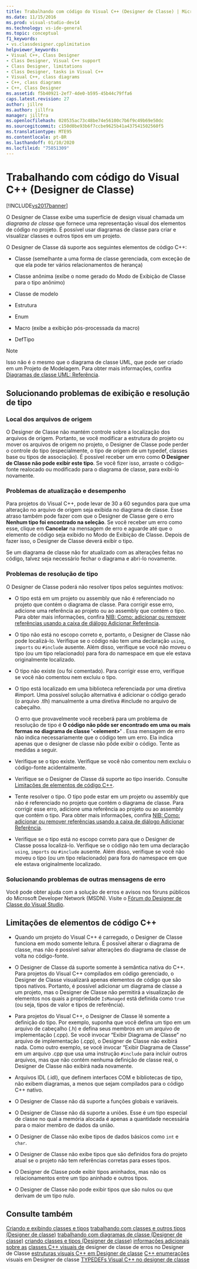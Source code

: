 ```yaml
---
title: Trabalhando com código do Visual C++ (Designer de Classe) | Microsoft Docs
ms.date: 11/15/2016
ms.prod: visual-studio-dev14
ms.technology: vs-ide-general
ms.topic: conceptual
f1_keywords:
- vs.classdesigner.cpplimitation
helpviewer_keywords:
- Visual C++, Class Designer
- Class Designer, Visual C++ support
- Class Designer, limitations
- Class Designer, tasks in Visual C++
- Visual C++, class diagrams
- C++, class diagrams
- C++, Class Designer
ms.assetid: f5b40921-2ef7-4de0-b595-45b44c79ffa6
caps.latest.revision: 27
author: jillre
ms.author: jillfra
manager: jillfra
ms.openlocfilehash: 020535ac73c48be74e56100c7b6f9c49b69e50dc
ms.sourcegitcommit: c150d0be93b6f7ccbe9625b41a437541502560f5
ms.translationtype: MTE95
ms.contentlocale: pt-BR
ms.lasthandoff: 01/10/2020
ms.locfileid: "75851309"
---
```

# <a name="working-with-visual-c-code-class-designer"></a>Trabalhando com código do Visual C++ (Designer de Classe)
[!INCLUDE[vs2017banner](../includes/vs2017banner.md)]

O Designer de Classe exibe uma superfície de design visual chamada um *diagrama de classe* que fornece uma representação visual dos elementos de código no projeto. É possível usar diagramas de classe para criar e visualizar classes e outros tipos em um projeto.

 O Designer de Classe dá suporte aos seguintes elementos de código C++:

- Classe (semelhante a uma forma de classe gerenciada, com exceção de que ela pode ter vários relacionamentos de herança)

- Classe anônima (exibe o nome gerado do Modo de Exibição de Classe para o tipo anônimo)

- Classe de modelo

- Estrutura

- Enum

- Macro (exibe a exibição pós-processada da macro)

- DefTipo

> [!NOTE]
> Isso não é o mesmo que o diagrama de classe UML, que pode ser criado em um Projeto de Modelagem. Para obter mais informações, confira [Diagramas de classe UML: Referência](../modeling/uml-class-diagrams-reference.md).

## <a name="troubleshooting-type-resolution-and-display-issues"></a>Solucionando problemas de exibição e resolução de tipo

### <a name="location-of-source-files"></a>Local dos arquivos de origem
 O Designer de Classe não mantém controle sobre a localização dos arquivos de origem. Portanto, se você modificar a estrutura do projeto ou mover os arquivos de origem no projeto, o Designer de Classe pode perder o controle do tipo (especialmente, o tipo de origem de um typedef, classes base ou tipos de associação). É possível receber um erro como **O Designer de Classe não pode exibir este tipo**. Se você fizer isso, arraste o código-fonte realocado ou modificado para o diagrama de classe, para exibi-lo novamente.

### <a name="update-and-performance-issues"></a>Problemas de atualização e desempenho
 Para projetos do Visual C++, pode levar de 30 a 60 segundos para que uma alteração no arquivo de origem seja exibida no diagrama de classe. Esse atraso também pode fazer com que o Designer de Classe gere o erro **Nenhum tipo foi encontrado na seleção**. Se você receber um erro como esse, clique em **Cancelar** na mensagem de erro e aguarde até que o elemento de código seja exibido no Modo de Exibição de Classe. Depois de fazer isso, o Designer de Classe deverá exibir o tipo.

 Se um diagrama de classe não for atualizado com as alterações feitas no código, talvez seja necessário fechar o diagrama e abri-lo novamente.

### <a name="type-resolution-issues"></a>Problemas de resolução de tipo
 O Designer de Classe poderá não resolver tipos pelos seguintes motivos:

- O tipo está em um projeto ou assembly que não é referenciado no projeto que contém o diagrama de classe. Para corrigir esse erro, adicione uma referência ao projeto ou ao assembly que contém o tipo. Para obter mais informações, confira [NIB: Como: adicionar ou remover referências usando a caixa de diálogo Adicionar Referência](https://msdn.microsoft.com/3bd75d61-f00c-47c0-86a2-dd1f20e231c9).

- O tipo não está no escopo correto e, portanto, o Designer de Classe não pode localizá-lo. Verifique se o código não tem uma declaração `using`, `imports` ou `#include` ausente. Além disso, verifique se você não moveu o tipo (ou um tipo relacionado) para fora do namespace em que ele estava originalmente localizado.

- O tipo não existe (ou foi comentado). Para corrigir esse erro, verifique se você não comentou nem excluiu o tipo.

- O tipo está localizado em uma biblioteca referenciada por uma diretiva #import. Uma possível solução alternativa é adicionar o código gerado (o arquivo .tlh) manualmente a uma diretiva #include no arquivo de cabeçalho.

  O erro que provavelmente você receberá para um problema de resolução de tipo é **O código não pôde ser encontrado em uma ou mais formas no diagrama de classe '\<element>'** . Essa mensagem de erro não indica necessariamente que o código tem um erro. Ela indica apenas que o designer de classe não pôde exibir o código. Tente as medidas a seguir.

- Verifique se o tipo existe. Verifique se você não comentou nem excluiu o código-fonte acidentalmente.

- Verifique se o Designer de Classe dá suporte ao tipo inserido. Consulte [Limitações de elementos de código C++](#limitations).

- Tente resolver o tipo. O tipo pode estar em um projeto ou assembly que não é referenciado no projeto que contém o diagrama de classe. Para corrigir esse erro, adicione uma referência ao projeto ou ao assembly que contém o tipo. Para obter mais informações, confira [NIB: Como: adicionar ou remover referências usando a caixa de diálogo Adicionar Referência](https://msdn.microsoft.com/3bd75d61-f00c-47c0-86a2-dd1f20e231c9).

- Verifique se o tipo está no escopo correto para que o Designer de Classe possa localizá-lo. Verifique se o código não tem uma declaração `using`, `imports` ou `#include` ausente. Além disso, verifique se você não moveu o tipo (ou um tipo relacionado) para fora do namespace em que ele estava originalmente localizado.

### <a name="troubleshooting-other-error-messages"></a>Solucionando problemas de outras mensagens de erro
 Você pode obter ajuda com a solução de erros e avisos nos fóruns públicos do Microsoft Developer Network (MSDN). Visite o [Fórum do Designer de Classe do Visual Studio](https://social.msdn.microsoft.com/Forums/en-US/vsclassdesigner/threads?page=1).

## <a name="limitations"></a> Limitações de elementos de código C++

- Quando um projeto do Visual C++ é carregado, o Designer de Classe funciona em modo somente leitura. É possível alterar o diagrama de classe, mas não é possível salvar alterações do diagrama de classe de volta no código-fonte.

- O Designer de Classe dá suporte somente à semântica nativa do C++. Para projetos do Visual C++ compilados em código gerenciado, o Designer de Classe visualizará apenas elementos de código que são tipos nativos. Portanto, é possível adicionar um diagrama de classe a um projeto, mas o Designer de Classe não permitirá a visualização de elementos nos quais a propriedade `IsManaged` está definida como `true` (ou seja, tipos de valor e tipos de referência).

- Para projetos do Visual C++, o Designer de Classe lê somente a definição do tipo. Por exemplo, suponha que você defina um tipo em um arquivo de cabeçalho (.h) e defina seus membros em um arquivo de implementação (.cpp). Se você invocar “Exibir Diagrama de Classe” no arquivo de implementação (.cpp), o Designer de Classe não exibirá nada. Como outro exemplo, se você invocar “Exibir Diagrama de Classe” em um arquivo .cpp que usa uma instrução `#include` para incluir outros arquivos, mas que não contém nenhuma definição de classe real, o Designer de Classe não exibirá nada novamente.

- Arquivos IDL (.idl), que definem interfaces COM e bibliotecas de tipo, não exibem diagramas, a menos que sejam compilados para o código C++ nativo.

- O Designer de Classe não dá suporte a funções globais e variáveis.

- O Designer de Classe não dá suporte a uniões. Esse é um tipo especial de classe no qual a memória alocada é apenas a quantidade necessária para o maior membro de dados da união.

- O Designer de Classe não exibe tipos de dados básicos como `int` e `char`.

- O Designer de Classe não exibe tipos que são definidos fora do projeto atual se o projeto não tem referências corretas para esses tipos.

- O Designer de Classe pode exibir tipos aninhados, mas não os relacionamentos entre um tipo aninhado e outros tipos.

- O Designer de Classe não pode exibir tipos que são nulos ou que derivam de um tipo nulo.

## <a name="see-also"></a>Consulte também
 [Criando e exibindo classes e tipos](../ide/designing-and-viewing-classes-and-types.md) [trabalhando com classes e outros tipos (Designer de classe)](../ide/working-with-classes-and-other-types-class-designer.md) [trabalhando com diagramas de classe (Designer de classe)](../ide/working-with-class-diagrams-class-designer.md) [criando classes e tipos (Designer de classe)](../ide/designing-classes-and-types-class-designer.md) [informações adicionais sobre as](../ide/additional-information-about-class-designer-errors.md) [classes C++ visuais de](../ide/visual-cpp-classes-in-class-designer.md) designer de classe de erros no Designer de Classe [estruturas visuais C++ em Designer de classe](../ide/visual-cpp-structures-in-class-designer.md) [ C++ enumerações](../ide/visual-cpp-enumerations-in-class-designer.md) visuais em Designer de classe [TYPEDEFs Visual C++ no designer de classe](../ide/visual-cpp-typedefs-in-class-designer.md)

